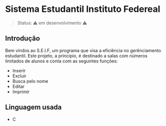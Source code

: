 # Sistema Estudantil Instituto Federeal
> Status: ⚠️ em desenvolvimento ⚠️


## Introdução
Bem vindos ao S.E.I.F, um programa que visa a eficiência no gerênciamento estudantil.
Este projeto, a principio, é destinado a salas com números limitados de alunos e conta
com as seguintes funções:
+ Inserir
+ Excluir
+ Busca pelo nome
+ Editar
+ Imprimir

## Linguagem usada

* C
